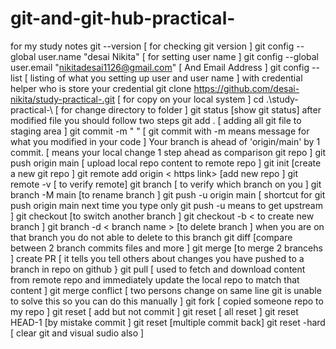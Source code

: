 # git-and-git-hub-practical-
for my study notes
git --version    [ for checking git version ]
git config --global user.name "desai Nikita"  [ for setting user name ]
git config --global user.email "nikitadesai1126@gmail.com"   [ And Email Address ]
git config --list   [ listing of what you setting up user and user name ]   with credential helper who is store your credential 
 git clone https://github.com/desai-nikita/study-practical-.git                     [ for copy on your local system ]
 cd .\study-practical-\         [ for change directory to folder ]
 git status     [show git status] 
after modified file you should follow two steps 
git add  .          [ adding all  git file to staging area ] 
git commit -m " "   [ git commit with -m means message for what you modified in your code ]
Your branch is ahead of 'origin/main' by 1 commit.    [ means your local change 1 step ahead as comparison git repo ]
  git push origin main    [ upload local repo content to remote repo ]
  git init              [create a new git repo ]
 git remote add origin < https link>     [add new repo ]
   git remote -v    [ to verify remote]
  git branch      [ to verify which branch on you ]
  git branch -M main     [to rename branch ]
  git push -u  origin main    [ shortcut for git push origin main next time you type only git push  -u means to get upstream ]
  git checkout <branch name>         [to switch another branch ]
  git checkout -b  <  to create new branch  ]
git branch -d  < branch name >     [to delete branch ]   when you are on that branch you do not able to delete to this branch 
git diff <branch name >            [compare between 2 branch commits files and more ]
git merge <branch name >             [to merge 2 brancehs ]
create PR                     [ it tells you tell others about changes you have pushed  to a branch in repo on github }
git pull                        [ used to fetch  and download content from remote repo and immediately  update the local repo to  match that content ]
git merge  conflict           [   two persons change on same line git is unable to solve this so you can do this manually  ]
git fork                 [  copied someone repo to my repo ]
git reset  <file name >    [ add but not commit ]
git reset                   [ all reset ]
git reset HEAD-1            [by mistake  commit ] 
git reset <cmmit hash >     [multiple commit back]
git reset -hard <hash >     [ clear git and visual sudio also ]

  
  
